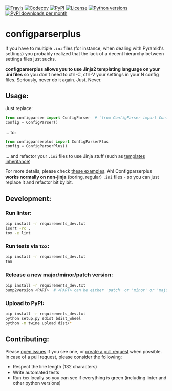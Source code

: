 [![Travis](https://travis-ci.com/filwaitman/configparserplus.svg?branch=master)](https://travis-ci.com/filwaitman/configparserplus)
[![Codecov](https://codecov.io/gh/filwaitman/configparserplus/branch/master/graph/badge.svg)](https://codecov.io/gh/filwaitman/configparserplus)
[![PyPI](https://img.shields.io/pypi/v/configparserplus.svg)](https://pypi.python.org/pypi/configparserplus/)
[![License](https://img.shields.io/pypi/l/configparserplus.svg)](https://pypi.python.org/pypi/configparserplus/)
[![Python versions](https://img.shields.io/pypi/pyversions/configparserplus.svg)](https://pypi.python.org/pypi/configparserplus/)
[![PyPI downloads per month](https://img.shields.io/pypi/dm/configparserplus.svg)](https://pypi.python.org/pypi/configparserplus/)


# configparserplus

If you have to multiple `.ini` files (for instance, when dealing with Pyramid's settings) you probably realized that the lack of a decent hierarchy between settings files just sucks.

**configparserplus allows you to use Jinja2 templating language on your .ini files** so you don't need to ctrl-C, ctrl-V your settings in your N config files. Seriously, never do it again. Just. Never.


## Usage:

Just replace:
```python
from configparser import ConfigParser  # `from ConfigParser import ConfigParser` in Python2
config = ConfigParser()
```

... to:
```python
from configparserplus import ConfigParserPlus
config = ConfigParserPlus()
```

... and refactor your `.ini` files to use Jinja stuff (such as [templates inheritance](https://jinja.palletsprojects.com/en/2.11.x/templates/#template-inheritance))

For more details, please check [these examples](https://github.com/filwaitman/configparserplus/tree/master/tests/fixtures).
Ah! Configparserplus **works normally on non-jinja** (boring, regular) `.ini` files - so you can just replace it and refactor bit by bit.


## Development:

### Run linter:
```bash
pip install -r requirements_dev.txt
isort -rc .
tox -e lint
```

### Run tests via `tox`:
```bash
pip install -r requirements_dev.txt
tox
```

### Release a new major/minor/patch version:
```bash
pip install -r requirements_dev.txt
bump2version <PART>  # <PART> can be either 'patch' or 'minor' or 'major'
```

### Upload to PyPI:
```bash
pip install -r requirements_dev.txt
python setup.py sdist bdist_wheel
python -m twine upload dist/*
```

## Contributing:

Please [open issues](https://github.com/filwaitman/configparserplus/issues) if you see one, or [create a pull request](https://github.com/filwaitman/configparserplus/pulls) when possible.
In case of a pull request, please consider the following:
- Respect the line length (132 characters)
- Write automated tests
- Run `tox` locally so you can see if everything is green (including linter and other python versions)
